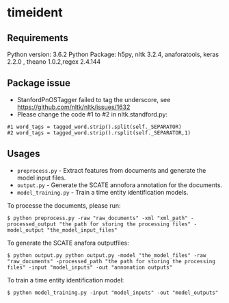 # timeident

## Requirements
Python version: 3.6.2
Python Package: h5py, nltk 3.2.4, anaforatools, keras 2.2.0 , theano 1.0.2,regex 2.4.144

## Package issue
* StanfordPnOSTagger failed to tag the underscore, see https://github.com/nltk/nltk/issues/1632
* Please change the code #1 to #2 in nltk.standford.py:
```
#1 word_tags = tagged_word.strip().split(self._SEPARATOR)
#2 word_tags = tagged_word.strip().rsplit(self._SEPARATOR,1)
```



## Usages
* `preprocess.py` - Extract features from documents and generate the model input files.
* `output.py` - Generate the SCATE annofora annotation for the documents.
* `model_training.py` - Train a time entity identification models.




To processe the documents, please run:
```
$ python preprocess.py -raw "raw_documents" -xml "xml_path" -processed_output "the path for storing the processing files" -model_output "the_model_input_files"
```


To generate the SCATE anafora outputfiles:
```
$ python output.py python output.py -model "the_model_files" -raw "raw_documents" -processed_path "the path for storing the processing files" -input "model_inputs" -out "annonation outputs"
```

To train a time entity identification model:
```
$ python model_training.py -input "model_inputs" -out "model_outputs"
```

